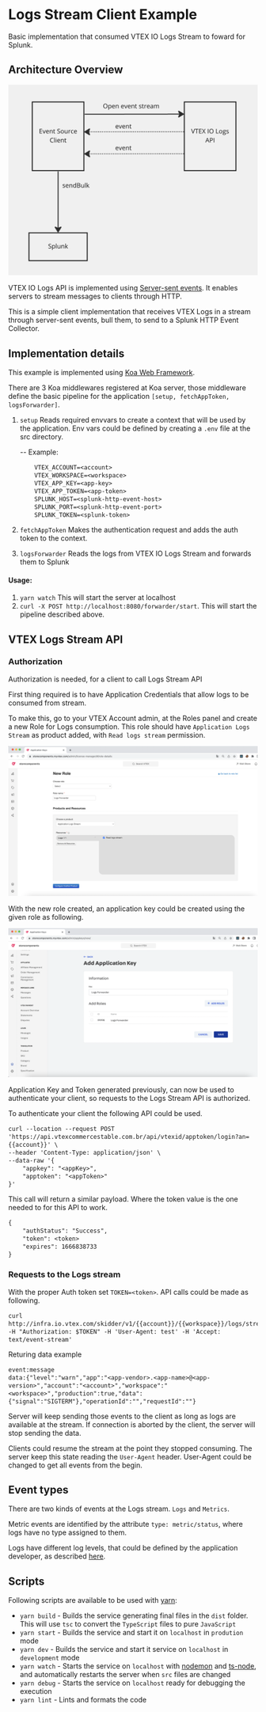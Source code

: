 # Logs Stream Client Example

Basic implementation that consumed VTEX IO Logs Stream to foward for Splunk.

## Architecture Overview

![Overview](https://github.com/vtex-apps/splunk-log-forwarder/blob/main/docs/architecture-overview.png?raw=true "High level architecture")

VTEX IO Logs API is implemented using [Server-sent events](https://en.wikipedia.org/wiki/Server-sent_events). It enables servers to stream messages to clients through HTTP.

This is a simple client implementation that receives VTEX Logs in a stream through server-sent events, bull them, to send to a Splunk HTTP Event Collector.

## Implementation details

This example is implemented using [Koa Web Framework](https://koajs.com/).

There are 3 Koa middlewares registered at Koa server, those middleware define the basic pipeline for the application `[setup, fetchAppToken, logsForwarder]`. 

1. `setup` Reads required envvars to create a context that will be used by the application. Env vars could be defined by creating a `.env` file at the src directory. 
    
    -- Example:
    ```.env
        VTEX_ACCOUNT=<account>
        VTEX_WORKSPACE=<workspace>
        VTEX_APP_KEY=<app-key>
        VTEX_APP_TOKEN=<app-token>
        SPLUNK_HOST=<splunk-http-event-host>
        SPLUNK_PORT=<splunk-http-event-port>
        SPLUNK_TOKEN=<splunk-token>
    ```
2. `fetchAppToken` Makes the authentication request and adds the auth token to the context.

3. `logsForwarder` Reads the logs from VTEX IO Logs Stream and forwards them to Splunk

#### Usage: 

1. `yarn watch` This will start the server at localhost
2. `curl -X POST http://localhost:8080/forwarder/start`. This will start the pipeline described above.

## VTEX Logs Stream API

### Authorization

Authorization is needed, for a client to call Logs Stream API

First thing required is to have Application Credentials that allow logs to be consumed from stream.

To make this, go to your VTEX Account admin, at the Roles panel and create a new Role for Logs consumption. This role should have `Application Logs Stream` as product added, with `Read logs stream` permission.

![new role panel](https://github.com/vtex-apps/splunk-log-forwarder/blob/main/docs/VTEX%20new%20roles%20panel.png?raw=true "New role panel")

With the new role created, an application key could be created using the given role as following.

![add app key](https://github.com/vtex-apps/splunk-log-forwarder/blob/main/docs/VTEX%20add%20aplication%20key%20panel.png?raw=true "Add Applicaton Key")

Application Key and Token generated previously, can now be used to authenticate your client, so requests to the Logs Stream API is authorized.

To authenticate your client the following API could be used.

```
curl --location --request POST 'https://api.vtexcommercestable.com.br/api/vtexid/apptoken/login?an={{account}}' \
--header 'Content-Type: application/json' \
--data-raw '{
    "appkey": "<appKey>",
    "apptoken": "<appToken>"
}'
```

This call will return a similar payload. Where the token value is the one needed to for this API to work.

```
{
    "authStatus": "Success",
    "token": <token>
    "expires": 1666838733
}
```

### Requests to the Logs stream


With the proper Auth token set `TOKEN=<token>`. API calls could be made as following.

```
curl http://infra.io.vtex.com/skidder/v1/{{account}}/{{workspace}}/logs/stream -H "Authorization: $TOKEN" -H 'User-Agent: test' -H 'Accept: text/event-stream'
```

Returing data example

```
event:message
data:{"level":"warn","app":"<app-vendor>.<app-name>@<app-version>","account":"<account>","workspace":"<workspace>","production":true,"data":{"signal":"SIGTERM"},"operationId":"","requestId":""}
```

Server will keep sending those events to the client as long as logs are available at the stream.
If connection is aborted by the client, the server will stop sending the data. 

Clients could resume the stream at the point they stopped consuming. The server keep this state reading the `User-Agent` header. User-Agent could be changed to get all events from the begin.

## Event types

There are two kinds of events at the Logs stream. `Logs` and `Metrics`.

Metric events are identified by the attribute `type: metric/status`, where logs have no type assigned to them.

Logs have different log levels, that could be defined by the application developer, as described [here](https://developers.vtex.com/vtex-developer-docs/docs/vtex-io-documentation-managing-application-logs#implementing-the-vtex-io-logging-service).

## Scripts

Following scripts are available to be used with [yarn](https://classic.yarnpkg.com/en/docs/install/):

- `yarn build` - Builds the service generating final files in the `dist` folder. This will use `tsc` to convert the `TypeScript` files to pure `JavaScript`
- `yarn start` - Builds the service and start it on `localhost` in `prodution` mode
- `yarn dev` - Builds the service and start it service on `localhost` in `development` mode
- `yarn watch` - Starts the service on `localhost` with [nodemon](https://github.com/remy/nodemon) and [ts-node](https://typestrong.org/ts-node/), and automatically restarts the server when `src` files are changed
- `yarn debug` - Starts the service on `localhost` ready for debugging the execution
- `yarn lint` - Lints and formats the code
